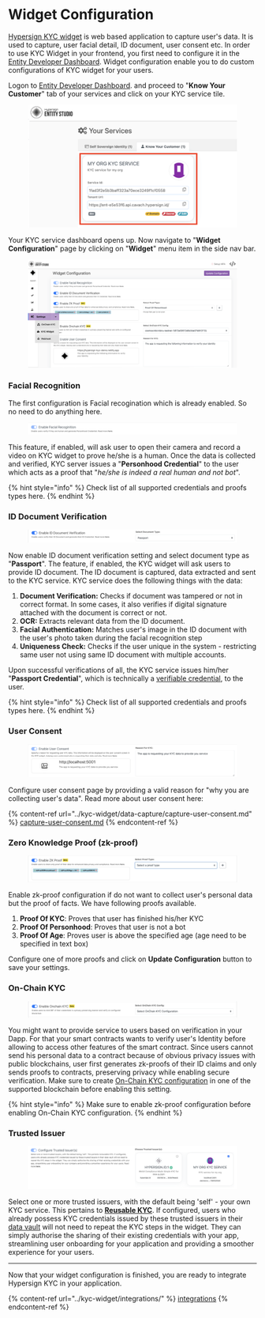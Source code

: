 # Widget Configuration

[Hypersign KYC widget](../kyc-widget/) is web based application to capture user's data. It is used to capture, user facial detail, ID document, user consent etc. In order to use KYC Widget in your frontend, you first need to configure it in the [Entity Developer Dashboard](https://entity.dashboard.hypersign.id/). Widget configuration enable you to do custom configurations of KYC widget for your users.&#x20;

Logon to [Entity Developer Dashboard](https://entity.dashboard.hypersign.id/). and proceed to "**Know Your Customer**" tab of your services and click on your KYC service tile.

<figure><img src="../../.gitbook/assets/image (12).png" alt=""><figcaption></figcaption></figure>

Your KYC service dashboard opens up.  Now navigate to "**Widget Configuration**" page by clicking on "**Widget**" menu item in the side nav bar.

<figure><img src="../../.gitbook/assets/image.png" alt=""><figcaption></figcaption></figure>

### Facial Recognition

The first configuration is Facial recogination which is already enabled. So no need to do anything here.

<figure><img src="../../.gitbook/assets/image (14).png" alt=""><figcaption></figcaption></figure>

This feature, if enabled, will ask user to open their camera and record a video on KYC widget to prove he/she is a human. Once the data is collected and verified, KYC server issues a "**Personhood Credential**" to the user which acts as a proof that "_he/she is indeed a real human and not bot_".

{% hint style="info" %}
Check list of all supported credentials and proofs types here.
{% endhint %}

### ID Document Verification

<figure><img src="../../.gitbook/assets/image (15).png" alt=""><figcaption></figcaption></figure>

Now enable ID document verification setting and select document type as "**Passport**". The feature, if enabled, the KYC widget will ask users to provide ID document. The ID document is captured, data extracted and sent to the KYC service. KYC service does the following things with the data:

1. **Document Verification:** Checks if document was tampered or not in correct format. In some cases, it also verifies if digital signature attached with the document is correct or not.&#x20;
2. **OCR:** Extracts relevant data from the ID document.
3. **Facial Authentication:** Matches user's image in the ID document with the user's photo taken during the facial recognition step
4. **Uniqueness Check:** Checks if the user unique in the system - restricting same user not using same ID document with multiple accounts.&#x20;

Upon successful verifications of all, the KYC service issues him/her "**Passport Credential**", which is technically a [verifiable credential](../../hypersign-ssi/api-doc/verifiable-credential.md), to the user.&#x20;

{% hint style="info" %}
Check list of all supported credentials and proofs types here.
{% endhint %}

### User Consent

<figure><img src="../../.gitbook/assets/image (16).png" alt=""><figcaption></figcaption></figure>

Configure user consent page by providing a valid reason for "why you are collecting user's data". Read more about user consent here:

{% content-ref url="../kyc-widget/data-capture/capture-user-consent.md" %}
[capture-user-consent.md](../kyc-widget/data-capture/capture-user-consent.md)
{% endcontent-ref %}

### Zero Knowledge Proof (zk-proof)

<figure><img src="../../.gitbook/assets/image (1).png" alt=""><figcaption></figcaption></figure>

Enable zk-proof configuration if do not want to collect user's personal data but the proof of facts. We have following proofs available.

1. **Proof Of KYC**:  Proves that user has finished his/her KYC
2. **Proof Of Personhood**: Proves that user is not a bot
3. **Proof Of Age**: Proves user is above the specified age (age need to be specified in text box)

Configure one of more proofs and click on **Update Configuration** button to save your settings.&#x20;

### On-Chain KYC

<figure><img src="../../.gitbook/assets/image (2).png" alt=""><figcaption></figcaption></figure>

You might want to provide service to  users based on verification in your Dapp. For that your smart contracts wants to verify user's Identity before allowing to access other features of the smart contract. Since users cannot send his personal data to a contract because of obvious privacy issues with public blockchains, user first generates zk-proofs of their ID claims and only sends proofs to contracts, preserving privacy while enabling secure verification.  Make sure to create [On-Chain KYC configuration](widget-configuration.md#on-chain-kyc) in one of the supported blockchain before enabling this setting.

{% hint style="info" %}
Make sure to enable zk-proof configuration before enabling On-Chain KYC configuration.
{% endhint %}

### Trusted Issuer

<figure><img src="../../.gitbook/assets/image (17).png" alt=""><figcaption></figcaption></figure>

Select one or more trusted issuers, with the default being 'self' - your own KYC service. This pertains to [**Reusable KYC**](../concepts/reusable-kyc.md). If configured, users who already possess KYC credentials issued by these trusted issuers in their [data vault](../kyc-widget/data-capture/data-vault-setup.md) will not need to repeat the KYC steps in the widget. They can simply authorise the sharing of their existing credentials with your app, streamlining user onboarding for your application and providing a smoother experience for your users.&#x20;

***

Now that your widget configuration is finished, you are ready to integrate Hypersign KYC in your application.&#x20;

{% content-ref url="../kyc-widget/integrations/" %}
[integrations](../kyc-widget/integrations/)
{% endcontent-ref %}
